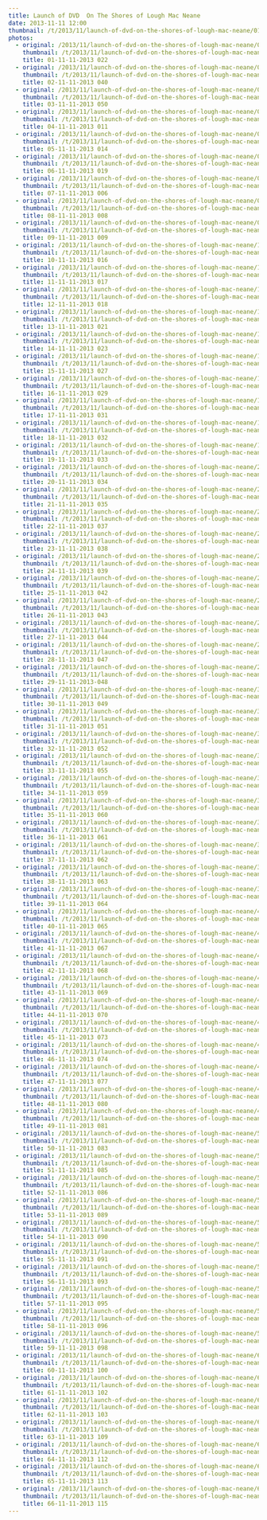 ```yaml
---
title: Launch of DVD  On The Shores of Lough Mac Neane
date: 2013-11-11 12:00
thumbnail: /t/2013/11/launch-of-dvd-on-the-shores-of-lough-mac-neane/01-11-11-2013-022.jpg
photos:
  - original: /2013/11/launch-of-dvd-on-the-shores-of-lough-mac-neane/01-11-11-2013-022.jpg
    thumbnail: /t/2013/11/launch-of-dvd-on-the-shores-of-lough-mac-neane/01-11-11-2013-022.jpg
    title: 01-11-11-2013 022
  - original: /2013/11/launch-of-dvd-on-the-shores-of-lough-mac-neane/02-11-11-2013-040.jpg
    thumbnail: /t/2013/11/launch-of-dvd-on-the-shores-of-lough-mac-neane/02-11-11-2013-040.jpg
    title: 02-11-11-2013 040
  - original: /2013/11/launch-of-dvd-on-the-shores-of-lough-mac-neane/03-11-11-2013-050.jpg
    thumbnail: /t/2013/11/launch-of-dvd-on-the-shores-of-lough-mac-neane/03-11-11-2013-050.jpg
    title: 03-11-11-2013 050
  - original: /2013/11/launch-of-dvd-on-the-shores-of-lough-mac-neane/04-11-11-2013-011.jpg
    thumbnail: /t/2013/11/launch-of-dvd-on-the-shores-of-lough-mac-neane/04-11-11-2013-011.jpg
    title: 04-11-11-2013 011
  - original: /2013/11/launch-of-dvd-on-the-shores-of-lough-mac-neane/05-11-11-2013-014.jpg
    thumbnail: /t/2013/11/launch-of-dvd-on-the-shores-of-lough-mac-neane/05-11-11-2013-014.jpg
    title: 05-11-11-2013 014
  - original: /2013/11/launch-of-dvd-on-the-shores-of-lough-mac-neane/06-11-11-2013-019.jpg
    thumbnail: /t/2013/11/launch-of-dvd-on-the-shores-of-lough-mac-neane/06-11-11-2013-019.jpg
    title: 06-11-11-2013 019
  - original: /2013/11/launch-of-dvd-on-the-shores-of-lough-mac-neane/07-11-11-2013-006.jpg
    thumbnail: /t/2013/11/launch-of-dvd-on-the-shores-of-lough-mac-neane/07-11-11-2013-006.jpg
    title: 07-11-11-2013 006
  - original: /2013/11/launch-of-dvd-on-the-shores-of-lough-mac-neane/08-11-11-2013-008.jpg
    thumbnail: /t/2013/11/launch-of-dvd-on-the-shores-of-lough-mac-neane/08-11-11-2013-008.jpg
    title: 08-11-11-2013 008
  - original: /2013/11/launch-of-dvd-on-the-shores-of-lough-mac-neane/09-11-11-2013-009.jpg
    thumbnail: /t/2013/11/launch-of-dvd-on-the-shores-of-lough-mac-neane/09-11-11-2013-009.jpg
    title: 09-11-11-2013 009
  - original: /2013/11/launch-of-dvd-on-the-shores-of-lough-mac-neane/10-11-11-2013-016.jpg
    thumbnail: /t/2013/11/launch-of-dvd-on-the-shores-of-lough-mac-neane/10-11-11-2013-016.jpg
    title: 10-11-11-2013 016
  - original: /2013/11/launch-of-dvd-on-the-shores-of-lough-mac-neane/11-11-11-2013-017.jpg
    thumbnail: /t/2013/11/launch-of-dvd-on-the-shores-of-lough-mac-neane/11-11-11-2013-017.jpg
    title: 11-11-11-2013 017
  - original: /2013/11/launch-of-dvd-on-the-shores-of-lough-mac-neane/12-11-11-2013-018.jpg
    thumbnail: /t/2013/11/launch-of-dvd-on-the-shores-of-lough-mac-neane/12-11-11-2013-018.jpg
    title: 12-11-11-2013 018
  - original: /2013/11/launch-of-dvd-on-the-shores-of-lough-mac-neane/13-11-11-2013-021.jpg
    thumbnail: /t/2013/11/launch-of-dvd-on-the-shores-of-lough-mac-neane/13-11-11-2013-021.jpg
    title: 13-11-11-2013 021
  - original: /2013/11/launch-of-dvd-on-the-shores-of-lough-mac-neane/14-11-11-2013-023.jpg
    thumbnail: /t/2013/11/launch-of-dvd-on-the-shores-of-lough-mac-neane/14-11-11-2013-023.jpg
    title: 14-11-11-2013 023
  - original: /2013/11/launch-of-dvd-on-the-shores-of-lough-mac-neane/15-11-11-2013-027.jpg
    thumbnail: /t/2013/11/launch-of-dvd-on-the-shores-of-lough-mac-neane/15-11-11-2013-027.jpg
    title: 15-11-11-2013 027
  - original: /2013/11/launch-of-dvd-on-the-shores-of-lough-mac-neane/16-11-11-2013-029.jpg
    thumbnail: /t/2013/11/launch-of-dvd-on-the-shores-of-lough-mac-neane/16-11-11-2013-029.jpg
    title: 16-11-11-2013 029
  - original: /2013/11/launch-of-dvd-on-the-shores-of-lough-mac-neane/17-11-11-2013-031.jpg
    thumbnail: /t/2013/11/launch-of-dvd-on-the-shores-of-lough-mac-neane/17-11-11-2013-031.jpg
    title: 17-11-11-2013 031
  - original: /2013/11/launch-of-dvd-on-the-shores-of-lough-mac-neane/18-11-11-2013-032.jpg
    thumbnail: /t/2013/11/launch-of-dvd-on-the-shores-of-lough-mac-neane/18-11-11-2013-032.jpg
    title: 18-11-11-2013 032
  - original: /2013/11/launch-of-dvd-on-the-shores-of-lough-mac-neane/19-11-11-2013-033.jpg
    thumbnail: /t/2013/11/launch-of-dvd-on-the-shores-of-lough-mac-neane/19-11-11-2013-033.jpg
    title: 19-11-11-2013 033
  - original: /2013/11/launch-of-dvd-on-the-shores-of-lough-mac-neane/20-11-11-2013-034.jpg
    thumbnail: /t/2013/11/launch-of-dvd-on-the-shores-of-lough-mac-neane/20-11-11-2013-034.jpg
    title: 20-11-11-2013 034
  - original: /2013/11/launch-of-dvd-on-the-shores-of-lough-mac-neane/21-11-11-2013-035.jpg
    thumbnail: /t/2013/11/launch-of-dvd-on-the-shores-of-lough-mac-neane/21-11-11-2013-035.jpg
    title: 21-11-11-2013 035
  - original: /2013/11/launch-of-dvd-on-the-shores-of-lough-mac-neane/22-11-11-2013-037.jpg
    thumbnail: /t/2013/11/launch-of-dvd-on-the-shores-of-lough-mac-neane/22-11-11-2013-037.jpg
    title: 22-11-11-2013 037
  - original: /2013/11/launch-of-dvd-on-the-shores-of-lough-mac-neane/23-11-11-2013-038.jpg
    thumbnail: /t/2013/11/launch-of-dvd-on-the-shores-of-lough-mac-neane/23-11-11-2013-038.jpg
    title: 23-11-11-2013 038
  - original: /2013/11/launch-of-dvd-on-the-shores-of-lough-mac-neane/24-11-11-2013-039.jpg
    thumbnail: /t/2013/11/launch-of-dvd-on-the-shores-of-lough-mac-neane/24-11-11-2013-039.jpg
    title: 24-11-11-2013 039
  - original: /2013/11/launch-of-dvd-on-the-shores-of-lough-mac-neane/25-11-11-2013-042.jpg
    thumbnail: /t/2013/11/launch-of-dvd-on-the-shores-of-lough-mac-neane/25-11-11-2013-042.jpg
    title: 25-11-11-2013 042
  - original: /2013/11/launch-of-dvd-on-the-shores-of-lough-mac-neane/26-11-11-2013-043.jpg
    thumbnail: /t/2013/11/launch-of-dvd-on-the-shores-of-lough-mac-neane/26-11-11-2013-043.jpg
    title: 26-11-11-2013 043
  - original: /2013/11/launch-of-dvd-on-the-shores-of-lough-mac-neane/27-11-11-2013-044.jpg
    thumbnail: /t/2013/11/launch-of-dvd-on-the-shores-of-lough-mac-neane/27-11-11-2013-044.jpg
    title: 27-11-11-2013 044
  - original: /2013/11/launch-of-dvd-on-the-shores-of-lough-mac-neane/28-11-11-2013-047.jpg
    thumbnail: /t/2013/11/launch-of-dvd-on-the-shores-of-lough-mac-neane/28-11-11-2013-047.jpg
    title: 28-11-11-2013 047
  - original: /2013/11/launch-of-dvd-on-the-shores-of-lough-mac-neane/29-11-11-2013-048.jpg
    thumbnail: /t/2013/11/launch-of-dvd-on-the-shores-of-lough-mac-neane/29-11-11-2013-048.jpg
    title: 29-11-11-2013-048
  - original: /2013/11/launch-of-dvd-on-the-shores-of-lough-mac-neane/30-11-11-2013-049.jpg
    thumbnail: /t/2013/11/launch-of-dvd-on-the-shores-of-lough-mac-neane/30-11-11-2013-049.jpg
    title: 30-11-11-2013 049
  - original: /2013/11/launch-of-dvd-on-the-shores-of-lough-mac-neane/31-11-11-2013-051.jpg
    thumbnail: /t/2013/11/launch-of-dvd-on-the-shores-of-lough-mac-neane/31-11-11-2013-051.jpg
    title: 31-11-11-2013 051
  - original: /2013/11/launch-of-dvd-on-the-shores-of-lough-mac-neane/32-11-11-2013-052.jpg
    thumbnail: /t/2013/11/launch-of-dvd-on-the-shores-of-lough-mac-neane/32-11-11-2013-052.jpg
    title: 32-11-11-2013 052
  - original: /2013/11/launch-of-dvd-on-the-shores-of-lough-mac-neane/33-11-11-2013-055.jpg
    thumbnail: /t/2013/11/launch-of-dvd-on-the-shores-of-lough-mac-neane/33-11-11-2013-055.jpg
    title: 33-11-11-2013 055
  - original: /2013/11/launch-of-dvd-on-the-shores-of-lough-mac-neane/34-11-11-2013-059.jpg
    thumbnail: /t/2013/11/launch-of-dvd-on-the-shores-of-lough-mac-neane/34-11-11-2013-059.jpg
    title: 34-11-11-2013 059
  - original: /2013/11/launch-of-dvd-on-the-shores-of-lough-mac-neane/35-11-11-2013-060.jpg
    thumbnail: /t/2013/11/launch-of-dvd-on-the-shores-of-lough-mac-neane/35-11-11-2013-060.jpg
    title: 35-11-11-2013 060
  - original: /2013/11/launch-of-dvd-on-the-shores-of-lough-mac-neane/36-11-11-2013-061.jpg
    thumbnail: /t/2013/11/launch-of-dvd-on-the-shores-of-lough-mac-neane/36-11-11-2013-061.jpg
    title: 36-11-11-2013 061
  - original: /2013/11/launch-of-dvd-on-the-shores-of-lough-mac-neane/37-11-11-2013-062.jpg
    thumbnail: /t/2013/11/launch-of-dvd-on-the-shores-of-lough-mac-neane/37-11-11-2013-062.jpg
    title: 37-11-11-2013 062
  - original: /2013/11/launch-of-dvd-on-the-shores-of-lough-mac-neane/38-11-11-2013-063.jpg
    thumbnail: /t/2013/11/launch-of-dvd-on-the-shores-of-lough-mac-neane/38-11-11-2013-063.jpg
    title: 38-11-11-2013 063
  - original: /2013/11/launch-of-dvd-on-the-shores-of-lough-mac-neane/39-11-11-2013-064.jpg
    thumbnail: /t/2013/11/launch-of-dvd-on-the-shores-of-lough-mac-neane/39-11-11-2013-064.jpg
    title: 39-11-11-2013 064
  - original: /2013/11/launch-of-dvd-on-the-shores-of-lough-mac-neane/40-11-11-2013-065.jpg
    thumbnail: /t/2013/11/launch-of-dvd-on-the-shores-of-lough-mac-neane/40-11-11-2013-065.jpg
    title: 40-11-11-2013 065
  - original: /2013/11/launch-of-dvd-on-the-shores-of-lough-mac-neane/41-11-11-2013-067.jpg
    thumbnail: /t/2013/11/launch-of-dvd-on-the-shores-of-lough-mac-neane/41-11-11-2013-067.jpg
    title: 41-11-11-2013 067
  - original: /2013/11/launch-of-dvd-on-the-shores-of-lough-mac-neane/42-11-11-2013-068.jpg
    thumbnail: /t/2013/11/launch-of-dvd-on-the-shores-of-lough-mac-neane/42-11-11-2013-068.jpg
    title: 42-11-11-2013 068
  - original: /2013/11/launch-of-dvd-on-the-shores-of-lough-mac-neane/43-11-11-2013-069.jpg
    thumbnail: /t/2013/11/launch-of-dvd-on-the-shores-of-lough-mac-neane/43-11-11-2013-069.jpg
    title: 43-11-11-2013 069
  - original: /2013/11/launch-of-dvd-on-the-shores-of-lough-mac-neane/44-11-11-2013-070.jpg
    thumbnail: /t/2013/11/launch-of-dvd-on-the-shores-of-lough-mac-neane/44-11-11-2013-070.jpg
    title: 44-11-11-2013 070
  - original: /2013/11/launch-of-dvd-on-the-shores-of-lough-mac-neane/45-11-11-2013-073.jpg
    thumbnail: /t/2013/11/launch-of-dvd-on-the-shores-of-lough-mac-neane/45-11-11-2013-073.jpg
    title: 45-11-11-2013 073
  - original: /2013/11/launch-of-dvd-on-the-shores-of-lough-mac-neane/46-11-11-2013-074.jpg
    thumbnail: /t/2013/11/launch-of-dvd-on-the-shores-of-lough-mac-neane/46-11-11-2013-074.jpg
    title: 46-11-11-2013 074
  - original: /2013/11/launch-of-dvd-on-the-shores-of-lough-mac-neane/47-11-11-2013-077.jpg
    thumbnail: /t/2013/11/launch-of-dvd-on-the-shores-of-lough-mac-neane/47-11-11-2013-077.jpg
    title: 47-11-11-2013 077
  - original: /2013/11/launch-of-dvd-on-the-shores-of-lough-mac-neane/48-11-11-2013-080.jpg
    thumbnail: /t/2013/11/launch-of-dvd-on-the-shores-of-lough-mac-neane/48-11-11-2013-080.jpg
    title: 48-11-11-2013 080
  - original: /2013/11/launch-of-dvd-on-the-shores-of-lough-mac-neane/49-11-11-2013-081.jpg
    thumbnail: /t/2013/11/launch-of-dvd-on-the-shores-of-lough-mac-neane/49-11-11-2013-081.jpg
    title: 49-11-11-2013 081
  - original: /2013/11/launch-of-dvd-on-the-shores-of-lough-mac-neane/50-11-11-2013-083.jpg
    thumbnail: /t/2013/11/launch-of-dvd-on-the-shores-of-lough-mac-neane/50-11-11-2013-083.jpg
    title: 50-11-11-2013 083
  - original: /2013/11/launch-of-dvd-on-the-shores-of-lough-mac-neane/51-11-11-2013-085.jpg
    thumbnail: /t/2013/11/launch-of-dvd-on-the-shores-of-lough-mac-neane/51-11-11-2013-085.jpg
    title: 51-11-11-2013 085
  - original: /2013/11/launch-of-dvd-on-the-shores-of-lough-mac-neane/52-11-11-2013-086.jpg
    thumbnail: /t/2013/11/launch-of-dvd-on-the-shores-of-lough-mac-neane/52-11-11-2013-086.jpg
    title: 52-11-11-2013 086
  - original: /2013/11/launch-of-dvd-on-the-shores-of-lough-mac-neane/53-11-11-2013-089.jpg
    thumbnail: /t/2013/11/launch-of-dvd-on-the-shores-of-lough-mac-neane/53-11-11-2013-089.jpg
    title: 53-11-11-2013 089
  - original: /2013/11/launch-of-dvd-on-the-shores-of-lough-mac-neane/54-11-11-2013-090.jpg
    thumbnail: /t/2013/11/launch-of-dvd-on-the-shores-of-lough-mac-neane/54-11-11-2013-090.jpg
    title: 54-11-11-2013 090
  - original: /2013/11/launch-of-dvd-on-the-shores-of-lough-mac-neane/55-11-11-2013-091.jpg
    thumbnail: /t/2013/11/launch-of-dvd-on-the-shores-of-lough-mac-neane/55-11-11-2013-091.jpg
    title: 55-11-11-2013 091
  - original: /2013/11/launch-of-dvd-on-the-shores-of-lough-mac-neane/56-11-11-2013-093.jpg
    thumbnail: /t/2013/11/launch-of-dvd-on-the-shores-of-lough-mac-neane/56-11-11-2013-093.jpg
    title: 56-11-11-2013 093
  - original: /2013/11/launch-of-dvd-on-the-shores-of-lough-mac-neane/57-11-11-2013-095.jpg
    thumbnail: /t/2013/11/launch-of-dvd-on-the-shores-of-lough-mac-neane/57-11-11-2013-095.jpg
    title: 57-11-11-2013 095
  - original: /2013/11/launch-of-dvd-on-the-shores-of-lough-mac-neane/58-11-11-2013-096.jpg
    thumbnail: /t/2013/11/launch-of-dvd-on-the-shores-of-lough-mac-neane/58-11-11-2013-096.jpg
    title: 58-11-11-2013 096
  - original: /2013/11/launch-of-dvd-on-the-shores-of-lough-mac-neane/59-11-11-2013-098.jpg
    thumbnail: /t/2013/11/launch-of-dvd-on-the-shores-of-lough-mac-neane/59-11-11-2013-098.jpg
    title: 59-11-11-2013 098
  - original: /2013/11/launch-of-dvd-on-the-shores-of-lough-mac-neane/60-11-11-2013-100.jpg
    thumbnail: /t/2013/11/launch-of-dvd-on-the-shores-of-lough-mac-neane/60-11-11-2013-100.jpg
    title: 60-11-11-2013 100
  - original: /2013/11/launch-of-dvd-on-the-shores-of-lough-mac-neane/61-11-11-2013-102.jpg
    thumbnail: /t/2013/11/launch-of-dvd-on-the-shores-of-lough-mac-neane/61-11-11-2013-102.jpg
    title: 61-11-11-2013 102
  - original: /2013/11/launch-of-dvd-on-the-shores-of-lough-mac-neane/62-11-11-2013-103.jpg
    thumbnail: /t/2013/11/launch-of-dvd-on-the-shores-of-lough-mac-neane/62-11-11-2013-103.jpg
    title: 62-11-11-2013 103
  - original: /2013/11/launch-of-dvd-on-the-shores-of-lough-mac-neane/63-11-11-2013-109.jpg
    thumbnail: /t/2013/11/launch-of-dvd-on-the-shores-of-lough-mac-neane/63-11-11-2013-109.jpg
    title: 63-11-11-2013 109
  - original: /2013/11/launch-of-dvd-on-the-shores-of-lough-mac-neane/64-11-11-2013-112.jpg
    thumbnail: /t/2013/11/launch-of-dvd-on-the-shores-of-lough-mac-neane/64-11-11-2013-112.jpg
    title: 64-11-11-2013 112
  - original: /2013/11/launch-of-dvd-on-the-shores-of-lough-mac-neane/65-11-11-2013-113.jpg
    thumbnail: /t/2013/11/launch-of-dvd-on-the-shores-of-lough-mac-neane/65-11-11-2013-113.jpg
    title: 65-11-11-2013 113
  - original: /2013/11/launch-of-dvd-on-the-shores-of-lough-mac-neane/66-11-11-2013-115.jpg
    thumbnail: /t/2013/11/launch-of-dvd-on-the-shores-of-lough-mac-neane/66-11-11-2013-115.jpg
    title: 66-11-11-2013 115
---
```

